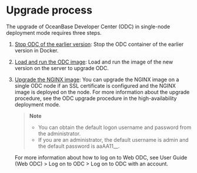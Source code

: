 Upgrade process 
====================================



The upgrade of OceanBase Developer Center (ODC) in single-node deployment mode requires three steps.

1. [Stop ODC of the earlier version](../3.upgrade-single-node-odc/2.stop-the-old-odc-version.md): Stop the ODC container of the earlier version in Docker.

   

2. [Load and run the ODC image](../3.upgrade-single-node-odc/3.upgrade-guide-load-and-run-single-odc-images.md): Load and run the image of the new version on the server to upgrade ODC.

   

3. [Upgrade the NGINX image](../4.upgrade-high-availability-odc/4.upgrade-nginx-image.md): You can upgrade the NGINX image on a single ODC node if an SSL certificate is configured and the NGINX image is deployed on the node. For more information about the upgrade procedure, see the ODC upgrade procedure in the high-availability deployment mode. 

   > **Note** <br>
   > - You can obtain the default logon username and password from the administrator. <br>
   > - If you are an administrator, the default username is admin and the default password is aaAA11__.

    For more information about how to log on to Web ODC, see User Guide (Web ODC) > Log on to ODC > Log on to ODC with an account.
     
   

   
   








